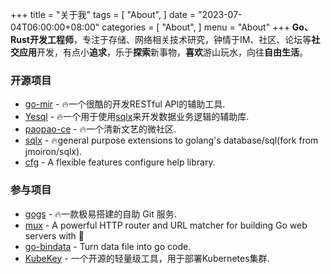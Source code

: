 +++
title = "关于我"
tags = [
    "About",
]
date = "2023-07-04T06:00:00+08:00"
categories = [
    "About",
]
menu = "About"
+++
 **Go、Rust开发工程师**，专注于存储、网络相关技术研究，钟情于IM、社区、论坛等**社交应用**开发，有点小**追求**，乐于**探索**新事物，**喜欢**游山玩水，向往**自由生活**。

### 开源项目

- [go-mir](https://alimy.me/mir) - 🔥一个很酷的开发RESTful API的辅助工具.
- [Yesql](https://alimy.me/yesql) - 🔥一个用于使用[sqlx](https://github.com/jmoiron/sqlx)来开发数据业务逻辑的辅助库.
- [paopao-ce](https://github.com/rocboss/paopao-ce/tree/dev) - 🔥一个清新文艺的微社区.
- [sqlx](https://github.com/bitbus/sqlx) - 🔥general purpose extensions to golang's database/sql(fork from jmoiron/sqlx).
- [cfg](https://github.com/alimy/cfg) - A flexible features configure help library.

### 参与项目
- [gogs](https://gogs.io/) - 🔥一款极易搭建的自助 Git 服务.
- [mux](https://github.com/gorilla/mux) - A powerful HTTP router and URL matcher for building Go web servers with 🦍
- [go-bindata](https://github.com/go-bindata/go-bindata) - Turn data file into go code.
- [KubeKey](https://github.com/kubesphere/kubekey) - 一个开源的轻量级工具，用于部署Kubernetes集群.
